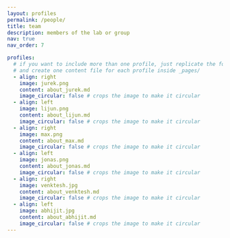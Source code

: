 ```yaml
---
layout: profiles
permalink: /people/
title: team
description: members of the lab or group
nav: true
nav_order: 7

profiles:
  # if you want to include more than one profile, just replicate the following block
  # and create one content file for each profile inside _pages/
  - align: right
    image: jurek.png
    content: about_jurek.md
    image_circular: false # crops the image to make it circular
  - align: left
    image: lijun.png
    content: about_lijun.md
    image_circular: false # crops the image to make it circular
  - align: right
    image: max.png
    content: about_max.md
    image_circular: false # crops the image to make it circular
  - align: left
    image: jonas.png
    content: about_jonas.md
    image_circular: false # crops the image to make it circular
  - align: right
    image: venktesh.jpg
    content: about_venktesh.md
    image_circular: false # crops the image to make it circular    
  - align: left
    image: abhijit.jpg
    content: about_abhijit.md
    image_circular: false # crops the image to make it circular
---
```


